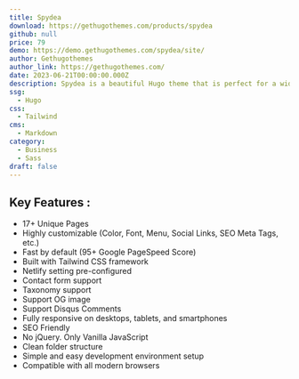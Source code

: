 ```yaml
---
title: Spydea
download: https://gethugothemes.com/products/spydea
github: null
price: 79
demo: https://demo.gethugothemes.com/spydea/site/
author: Gethugothemes
author_link: https://gethugothemes.com/
date: 2023-06-21T00:00:00.000Z
description: Spydea is a beautiful Hugo theme that is perfect for a wide variety of businesses, including SaaS, startups, and agencies
ssg:
  - Hugo
css:
  - Tailwind
cms:
  - Markdown
category:
  - Business
  - Sass
draft: false
---
```


## Key Features :

- 17+ Unique Pages
- Highly customizable (Color, Font, Menu, Social Links, SEO Meta Tags, etc.)
- Fast by default (95+ Google PageSpeed Score)
- Built with Tailwind CSS framework
- Netlify setting pre-configured
- Contact form support
- Taxonomy support
- Support OG image
- Support Disqus Comments
- Fully responsive on desktops, tablets, and smartphones
- SEO Friendly
- No jQuery. Only Vanilla JavaScript
- Clean folder structure
- Simple and easy development environment setup
- Compatible with all modern browsers
